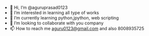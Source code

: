 - 👋 Hi, I’m @aguruprasad0123
- 👀 I’m interested in learning all type of works
- 🌱 I’m currently learning python,jpython, web scripting
- 💞️ I’m looking to collaborate with you company 
- 📫 How to reach me aguru0123@gmail.com and also 8008935725

<!---
aguruprasad0123/aguruprasad0123 is a ✨ special ✨ repository because its `README.md` (this file) appears on your GitHub profile.
You can click the Preview link to take a look at your changes.
--->
